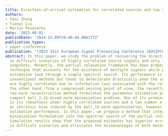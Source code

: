 ```yaml
---
title: Direction-of-arrival estimation for correlated sources and low sample size
authors:
- Yani Zhang
- Tianyi Liu
- Marius Pesavento
date: '2023-09-01'
publishDate: '2024-12-09T20:46:44.006177Z'
publication_types:
- paper-conference
publication: '*2023 31st European Signal Processing Conference (EUSIPCO)*'
abstract: In this paper, we study the problem of recovering the direction-of-arrival
  in difficult scenarios of highly correlated source signals and only few available
  snapshots. Recently, the partial relaxation framework has been proposed as an optimizationbased
  technique that accounts for the existence of multiple signals while performing the
  estimation task through a simple spectral search. Its performance is superior to
  conventional methods but tends to deteriorate drastically when the source signals
  are highly correlated due to information loss associated with the relaxation. On
  the other hand, from a compressed sensing point of view, the recently proposed sparse
  row-norm reconstruction method formulates the parameter estimation problem as a
  compact $ell_2,1$-mixed-norm minimization problem. One of its prominent advantages
  is its robustness under highly correlated sources and a low number of snapshots;
  an intrinsic bias induced by the $ell_1$-norm approximation, however, affects the
  estimation performance. In this paper, we propose a method that integrates the  $ell_2,1$-mixed-norm
  minimization formulation into the spectral search of the partial relaxation estimators.
  Simulation results show that the proposed estimator has superior error performance
  in difficult scenarios and alleviates the disadvantages of both methods.
---
```


